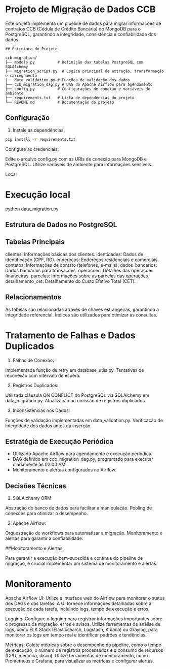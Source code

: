 # Projeto de Migração de Dados CCB

Este projeto implementa um pipeline de dados para migrar informações de contratos CCB (Cédula de Crédito Bancária) do MongoDB para o PostgreSQL, garantindo a integridade, consistência e confiabilidade dos dados.

```
## Estrutura do Projeto

ccb-migration/
├── models.py          # Definição das tabelas PostgreSQL com SQLAlchemy
├── migration_script.py  # Lógica principal de extração, transformação e carregamento
├── data_validation.py # Funções de validação dos dados
├── ccb_migration_dag.py # DAG do Apache Airflow para agendamento
├── config.py          # Configurações de conexão e variáveis de ambiente
├── requirements.txt   # Lista de dependências do projeto
└── README.md          # Documentação do projeto
```

## Configuração

1. Instale as dependências:

```bash
pip install -r requirements.txt
```

Configure as credenciais:


Edite o arquivo config.py com as URIs de conexão para MongoDB e PostgreSQL.
Utilize variáveis de ambiente para informações sensíveis.

Local
# Execução local
python data_migration.py

## Estrutura de Dados no PostgreSQL

## Tabelas Principais

clientes: Informações básicas dos clientes.
identidades: Dados de identificação (CPF, RG).
enderecos: Endereços residenciais e comerciais.
contatos: Informações de contato (telefones, e-mails).
dados_bancarios: Dados bancários para transações.
operacoes: Detalhes das operações financeiras.
parcelas: Informações sobre as parcelas das operações.
detalhamento_cet: Detalhamento do Custo Efetivo Total (CET).

## Relacionamentos

As tabelas são relacionadas através de chaves estrangeiras, garantindo a integridade referencial.
Índices são utilizados para otimizar as consultas.

# Tratamento de Falhas e Dados Duplicados

1. Falhas de Conexão:

Implementada função de retry em database_utils.py.
Tentativas de reconexão com intervalo de espera.


2. Registros Duplicados:

Utilizada cláusula ON CONFLICT do PostgreSQL via SQLAlchemy em data_migration.py.
Atualização ou omissão de registros duplicados.


3. Inconsistências nos Dados:

Funções de validação implementadas em data_validation.py.
Verificação de integridade dos dados antes da inserção.



## Estratégia de Execução Periódica

- Utilizado Apache Airflow para agendamento e execução periódica.
- DAG definido em ccb_migration_dag.py, programado para executar diariamente às 02:00 AM.
- Monitoramento e alertas configurados no Airflow.

## Decisões Técnicas

1. SQLAlchemy ORM:

Abstração do banco de dados para facilitar a manipulação.
Pooling de conexões para otimizar o desempenho.

2. Apache Airflow:

Orquestração de workflows para automatizar a migração.
Monitoramento e alertas para garantir a confiabilidade.



##Monitoramento e Alertas

Para garantir a execução bem-sucedida e contínua do pipeline de migração, é crucial implementar um sistema de monitoramento e alertas.

# Monitoramento

Apache Airflow UI: Utilize a interface web do Airflow para monitorar o status dos DAGs e das tarefas. A UI fornece informações detalhadas sobre a execução de cada tarefa, incluindo logs, tempo de execução e erros.

Logging: Configure o logging para registrar informações importantes sobre o progresso da migração, erros e avisos. Utilize ferramentas de análise de logs, como ELK Stack (Elasticsearch, Logstash, Kibana) ou Graylog, para monitorar os logs em tempo real e identificar padrões e tendências.

Métricas: Colete métricas sobre o desempenho do pipeline, como o tempo de execução, o número de registros processados e o consumo de recursos (CPU, memória, disco). Utilize ferramentas de monitoramento, como Prometheus e Grafana, para visualizar as métricas e configurar alertas.
